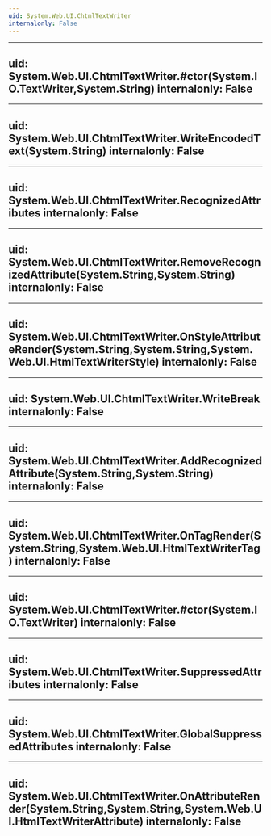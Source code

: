 ```yaml
---
uid: System.Web.UI.ChtmlTextWriter
internalonly: False
---
```


---
uid: System.Web.UI.ChtmlTextWriter.#ctor(System.IO.TextWriter,System.String)
internalonly: False
---

---
uid: System.Web.UI.ChtmlTextWriter.WriteEncodedText(System.String)
internalonly: False
---

---
uid: System.Web.UI.ChtmlTextWriter.RecognizedAttributes
internalonly: False
---

---
uid: System.Web.UI.ChtmlTextWriter.RemoveRecognizedAttribute(System.String,System.String)
internalonly: False
---

---
uid: System.Web.UI.ChtmlTextWriter.OnStyleAttributeRender(System.String,System.String,System.Web.UI.HtmlTextWriterStyle)
internalonly: False
---

---
uid: System.Web.UI.ChtmlTextWriter.WriteBreak
internalonly: False
---

---
uid: System.Web.UI.ChtmlTextWriter.AddRecognizedAttribute(System.String,System.String)
internalonly: False
---

---
uid: System.Web.UI.ChtmlTextWriter.OnTagRender(System.String,System.Web.UI.HtmlTextWriterTag)
internalonly: False
---

---
uid: System.Web.UI.ChtmlTextWriter.#ctor(System.IO.TextWriter)
internalonly: False
---

---
uid: System.Web.UI.ChtmlTextWriter.SuppressedAttributes
internalonly: False
---

---
uid: System.Web.UI.ChtmlTextWriter.GlobalSuppressedAttributes
internalonly: False
---

---
uid: System.Web.UI.ChtmlTextWriter.OnAttributeRender(System.String,System.String,System.Web.UI.HtmlTextWriterAttribute)
internalonly: False
---
